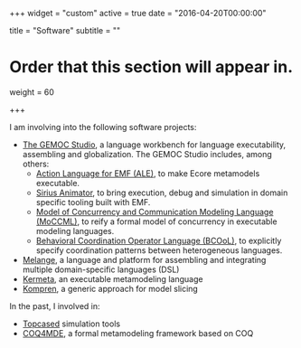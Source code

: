 +++
widget = "custom"
active = true
date = "2016-04-20T00:00:00"

title = "Software"
subtitle = ""

# Order that this section will appear in.
weight = 60

+++

I am involving into the following software projects:

- [The GEMOC Studio](http://gemoc.org/studio), a language workbench for language executability, assembling and globalization. The GEMOC Studio includes, among others: 
	- [Action Language for EMF (ALE)](http://gemoc.org/ale-lang/), to make Ecore metamodels executable.
	- [Sirius Animator](https://github.com/SiriusLab/ModelDebugging), to bring execution, debug and simulation in domain specific tooling built with EMF.
	- [Model of Concurrency and Communication Modeling Language (MoCCML)](https://github.com/gemoc/concurrency), to reify a formal model of concurrency in executable modeling languages.
	- [Behavioral Coordination Operator Language (BCOoL)](https://github.com/gemoc/coordination), to explicitly specify coordination patterns between heterogeneous languages.
- [Melange](http://melange-lang.org/), a language and platform for assembling and integrating multiple domain-specific languages (DSL)
- [Kermeta](http://kermeta.org/), an executable metamodeling language
- [Kompren](https://github.com/arnobl/kompren/wiki), a generic approach for model slicing



In the past, I involved in:

- [Topcased](https://www.polarsys.org/topcased) simulation tools
- [COQ4MDE](http://coq4mde.enseeiht.fr/FormalMDE/), a formal metamodeling framework based on COQ